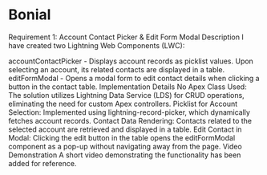 # Bonial
 
Requirement 1: Account Contact Picker & Edit Form Modal
Description
I have created two Lightning Web Components (LWC):

accountContactPicker - Displays account records as picklist values. Upon selecting an account, its related contacts are displayed in a table.
editFormModal - Opens a modal form to edit contact details when clicking a button in the contact table.
Implementation Details
No Apex Class Used: The solution utilizes Lightning Data Service (LDS) for CRUD operations, eliminating the need for custom Apex controllers.
Picklist for Account Selection: Implemented using lightning-record-picker, which dynamically fetches account records.
Contact Data Rendering: Contacts related to the selected account are retrieved and displayed in a table.
Edit Contact in Modal: Clicking the edit button in the table opens the editFormModal component as a pop-up without navigating away from the page.
Video Demonstration
A short video demonstrating the functionality has been added for reference.
